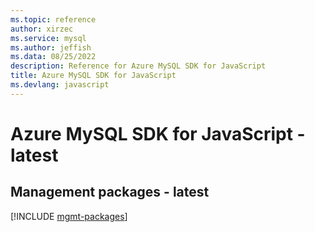 ```yaml
---
ms.topic: reference
author: xirzec
ms.service: mysql
ms.author: jeffish
ms.data: 08/25/2022
description: Reference for Azure MySQL SDK for JavaScript
title: Azure MySQL SDK for JavaScript
ms.devlang: javascript
---
```

# Azure MySQL SDK for JavaScript - latest

## Management packages - latest
[!INCLUDE [mgmt-packages](mysql-mgmt-index.md)]